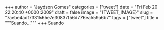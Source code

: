 
+++
author = "Jaydson Gomes"
categories = ["tweet"]
date = "Fri Feb 20 22:20:40 +0000 2009"
draft = false
image = "{TWEET_IMAGE}"
slug = "7aebe4adf7331565e7e30837f56d776ea559a6b7"
tags = ["tweet"]
title = """Suando..."""
+++
Suando
